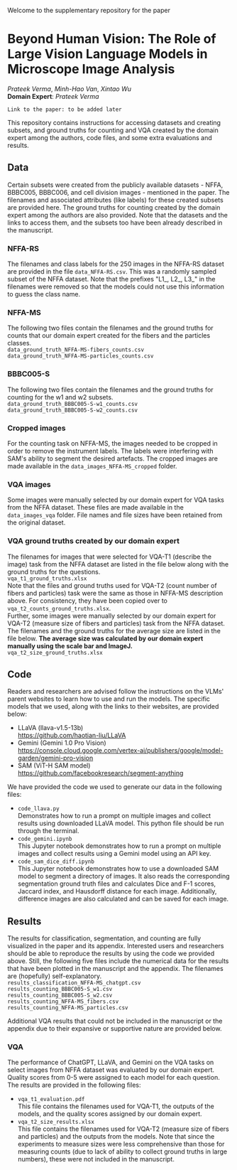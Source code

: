 Welcome to the supplementary repository for the paper

# Beyond Human Vision: The Role of Large Vision Language Models in Microscope Image Analysis

*Prateek Verma*, *Minh-Hao Van*, *Xintao Wu*  
**Domain Expert**: *Prateek Verma*  

```
Link to the paper: to be added later
```

This repository contains instructions for accessing datasets and creating subsets, and ground truths for counting and VQA created by the domain expert among the authors, code files, and some extra evaluations and results.


## Data

Certain subsets were created from the publicly available datasets - NFFA, BBBC005, BBBC006, and cell division images - mentioned in the paper. The filenames and associated attributes (like labels) for these created subsets are provided here. The ground truths for counting created by the domain expert among the authors are also provided. Note that the datasets and the links to access them, and the subsets too have been already described in the manuscript.

### NFFA-RS
The filenames and class labels for the 250 images in the NFFA-RS dataset are provided in the file `data_NFFA-RS.csv`. This was a randomly sampled subset of the NFFA dataset. Note that the prefixes "L1_, L2_, L3_" in the filenames were removed so that the models could not use this information to guess the class name.

### NFFA-MS
The following two files contain the filenames and the ground truths for counts that our domain expert created for the fibers and the particles classes.  
`data_ground_truth_NFFA-MS-fibers_counts.csv`  
`data_ground_truth_NFFA-MS-particles_counts.csv`

### BBBC005-S
The following two files contain the filenames and the ground truths for counting for the w1 and w2 subsets.  
`data_ground_truth_BBBC005-S-w1_counts.csv`  
`data_ground_truth_BBBC005-S-w2_counts.csv`

### Cropped images
For the counting task on NFFA-MS, the images needed to be cropped in order to remove the instrument labels. The labels were interfering with SAM's ability to segment the desired artefacts. The cropped images are made available in the `data_images_NFFA-MS_cropped` folder.

### VQA images
Some images were manually selected by our domain expert for VQA tasks from the NFFA dataset. These files are made available in the `data_images_vqa` folder. File names and file sizes have been retained from the original dataset.

### VQA ground truths created by our domain expert
The filenames for images that were selected for VQA-T1 (describe the image) task from the NFFA dataset are listed in the file below along with the ground truths for the questions.  
`vqa_t1_ground_truths.xlsx`    
Note that the files and ground truths used for VQA-T2 (count number of fibers and particles) task were the same as those in NFFA-MS description above. For consistency, they have been copied over to `vqa_t2_counts_ground_truths.xlsx`.  
Further, some images were manually selected by our domain expert for VQA-T2 (measure size of fibers and particles) task from the NFFA dataset. The filenames and the ground truths for the average size are listed in the file below. **The average size was calculated by our domain expert manually using the scale bar and ImageJ.**  
`vqa_t2_size_ground_truths.xlsx`


## Code
Readers and researchers are advised follow the instructions on the VLMs' parent websites to learn how to use and run the models. The specific models that we used, along with the links to their websites, are provided below:
- LLaVA (llava-v1.5-13b)  
https://github.com/haotian-liu/LLaVA 
- Gemini (Gemini 1.0 Pro Vision)  
https://console.cloud.google.com/vertex-ai/publishers/google/model-garden/gemini-pro-vision
- SAM (ViT-H SAM model)  
https://github.com/facebookresearch/segment-anything

We have provided the code we used to generate our data in the following files:
- `code_llava.py`  
Demonstrates how to run a prompt on multiple images and collect results using downloaded LLaVA model. This python file should be run through the terminal.
- `code_gemini.ipynb`  
This Jupyter notebook demonstrates how to run a prompt on multiple images and collect results using a Gemini model using an API key.
- `code_sam_dice_diff.ipynb`  
This Jupyter notebook demonstrates how to use a downloaded SAM model to segment a directory of images. It also reads the corresponding segmentation ground truth files and calculates Dice and F-1 scores, Jaccard index, and Hausdorff distance for each image. Additionally, difference images are also calculated and can be saved for each image.


## Results

The results for classification, segmentation, and counting are fully visualized in the paper and its appendix. Interested users and researchers should be able to reproduce the results by using the code we provided above. Still, the following five files include the numerical data for the results that have been plotted in the manuscript and the appendix. The filenames are (hopefully) self-explanatory.  
`results_classification_NFFA-MS_chatgpt.csv`  
`results_counting_BBBC005-S_w1.csv`  
`results_counting_BBBC005-S_w2.csv`  
`results_counting_NFFA-MS_fibers.csv`  
`results_counting_NFFA-MS_particles.csv`  

Additional VQA results that could not be included in the manuscript or the appendix due to their expansive or supportive nature are provided below.

### VQA
The performance of ChatGPT, LLaVA, and Gemini on the VQA tasks on select images from NFFA dataset was evaluated by our domain expert. Quality scores from 0-5 were assigned to each model for each question. The results are provided in the following files:
- `vqa_t1_evaluation.pdf`    
This file contains the filenames used for VQA-T1, the outputs of the models, and the quality scores assigned by our domain expert.
- `vqa_t2_size_results.xlsx`  
This file contains the filenames used for VQA-T2 (measure size of fibers and particles) and the outputs from the models. Note that since the experiments to measure sizes were less comprehensive than those for measuring counts (due to lack of ability to collect ground truths in large numbers), these were not included in the manuscript.